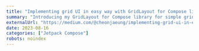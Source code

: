 ```yaml
---
title: "Implementing grid UI in easy way with GridLayout for Compose library"
summary: "Introducing my GridLayout for Compose library for simple grid UI."
externalUrl: "https://medium.com/@cheonjaeung/implementing-grid-ui-in-easy-way-with-gridlayout-for-compose-library-6a20a964b6dd"
date: 2023-08-16
categories: ["Jetpack Compose"]
robots: noindex
---
```

